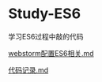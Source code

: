 # Study-ES6

学习ES6过程中敲的代码

[webstorm配置ES6相关.md](https://github.com/NE-SmallTown/Study-ES6/blob/master/docs/webstorm%E9%85%8D%E7%BD%AEES6%E7%9B%B8%E5%85%B3.md)

[代码记录.md](https://github.com/NE-SmallTown/Study-ES6/blob/master/docs/%E4%BB%A3%E7%A0%81%E8%AE%B0%E5%BD%95.md)
